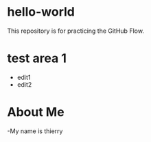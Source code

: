 # hello-world
This repository is for practicing the GitHub Flow.
# test area 1
- edit1
- edit2
# About Me

-My name is thierry
